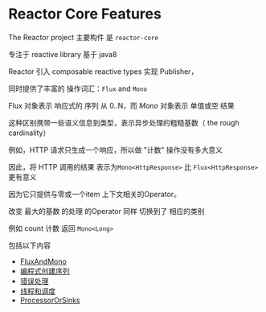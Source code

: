 # Reactor Core Features

The Reactor project 主要构件 是 `reactor-core`  

专注于 reactive library 基于 java8

Reactor 引入 composable reactive types  实现 Publisher，

同时提供了丰富的 操作词汇：`Flux` and `Mono`

Flux 对象表示 响应式的 序列 从  0..N，而 *Mono* 对象表示 单值或空 结果

这种区别携带一些语义信息到类型，表示异步处理的粗糙基数（ the rough cardinality）



例如，HTTP 请求只生成一个响应，所以做 "计数" 操作没有多大意义

因此，将 HTTP 调用的结果 表示为`Mono<HttpResponse>`  比 `Flux<HttpResponse>` 更有意义

因为它只提供与零或一个item 上下文相关的Operator。

改变 最大的基数 的处理   的Operator   同样 切换到了 相应的类别 

例如 count 计数 返回 `Mono<Long>`



包括以下内容

* [FluxAndMono](FluxAndMono.md)
* [编程式创建序列](编程式创建序列.md)
* [错误处理](错误处理.md)
* [线程和调度](线程和调度.md)
* [ProcessorOrSinks](ProcessorOrSinks.md)













